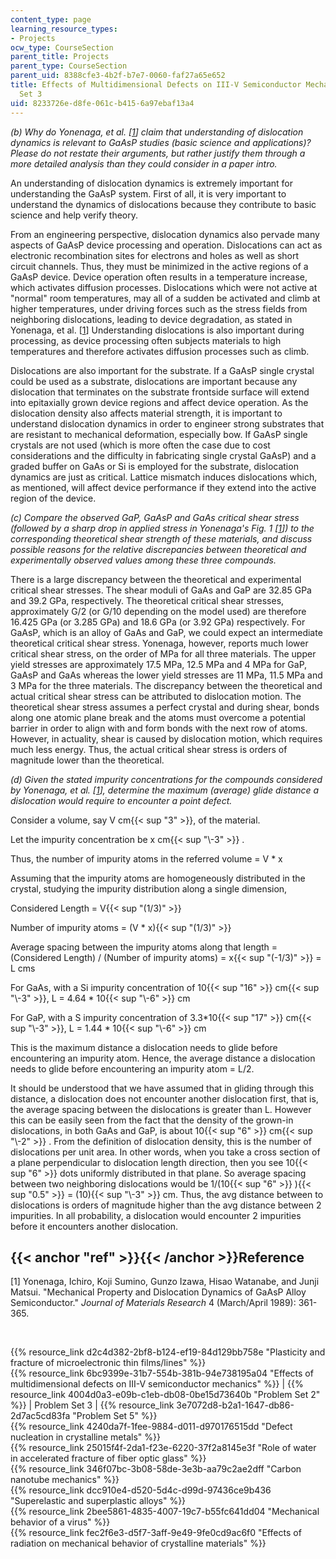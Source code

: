 ```yaml
---
content_type: page
learning_resource_types:
- Projects
ocw_type: CourseSection
parent_title: Projects
parent_type: CourseSection
parent_uid: 8388cfe3-4b2f-b7e7-0060-faf27a65e652
title: Effects of Multidimensional Defects on III-V Semiconductor Mechanics - Problem
  Set 3
uid: 8233726e-d8fe-061c-b415-6a97ebaf13a4
---
```


_(b) Why do Yonenaga, et al. \[[1](#ref)\] claim that understanding of dislocation dynamics is relevant to GaAsP studies (basic science and applications)? Please do not restate their arguments, but rather justify them through a more detailed analysis than they could consider in a paper intro._

An understanding of dislocation dynamics is extremely important for understanding the GaAsP system. First of all, it is very important to understand the dynamics of dislocations because they contribute to basic science and help verify theory.

From an engineering perspective, dislocation dynamics also pervade many aspects of GaAsP device processing and operation. Dislocations can act as electronic recombination sites for electrons and holes as well as short circuit channels. Thus, they must be minimized in the active regions of a GaAsP device. Device operation often results in a temperature increase, which activates diffusion processes. Dislocations which were not active at "normal" room temperatures, may all of a sudden be activated and climb at higher temperatures, under driving forces such as the stress fields from neighboring dislocations, leading to device degradation, as stated in Yonenaga, et al. \[[1](#ref)\] Understanding dislocations is also important during processing, as device processing often subjects materials to high temperatures and therefore activates diffusion processes such as climb.

Dislocations are also important for the substrate. If a GaAsP single crystal could be used as a substrate, dislocations are important because any dislocation that terminates on the substrate frontside surface will extend into epitaxially grown device regions and affect device operation. As the dislocation density also affects material strength, it is important to understand dislocation dynamics in order to engineer strong substrates that are resistant to mechanical deformation, especially bow. If GaAsP single crystals are not used (which is more often the case due to cost considerations and the difficulty in fabricating single crystal GaAsP) and a graded buffer on GaAs or Si is employed for the substrate, dislocation dynamics are just as critical. Lattice mismatch induces dislocations which, as mentioned, will affect device performance if they extend into the active region of the device.

_(c) Compare the observed GaP, GaAsP and GaAs critical shear stress (followed by a sharp drop in applied stress in Yonenaga's Fig. 1 \[[1](#ref)\]) to the corresponding theoretical shear strength of these materials, and discuss possible reasons for the relative discrepancies between theoretical and experimentally observed values among these three compounds._

There is a large discrepancy between the theoretical and experimental critical shear stresses. The shear moduli of GaAs and GaP are 32.85 GPa and 39.2 GPa, respectively. The theoretical critical shear stresses, approximately G/2 (or G/10 depending on the model used) are therefore 16.425 GPa (or 3.285 GPa) and 18.6 GPa (or 3.92 GPa) respectively. For GaAsP, which is an alloy of GaAs and GaP, we could expect an intermediate theoretical critical shear stress. Yonenaga, however, reports much lower critical shear stress, on the order of MPa for all three materials. The upper yield stresses are approximately 17.5 MPa, 12.5 MPa and 4 MPa for GaP, GaAsP and GaAs whereas the lower yield stresses are 11 MPa, 11.5 MPa and 3 MPa for the three materials. The discrepancy between the theoretical and actual critical shear stress can be attributed to dislocation motion. The theoretical shear stress assumes a perfect crystal and during shear, bonds along one atomic plane break and the atoms must overcome a potential barrier in order to align with and form bonds with the next row of atoms. However, in actuality, shear is caused by dislocation motion, which requires much less energy. Thus, the actual critical shear stress is orders of magnitude lower than the theoretical.

_(d) Given the stated impurity concentrations for the compounds considered by Yonenaga, et al. \[[1](#ref)\], determine the maximum (average) glide distance a dislocation would require to encounter a point defect._

Consider a volume, say V cm{{< sup "3" >}}, of the material.

Let the impurity concentration be x cm{{< sup "\\-3" >}} .

Thus, the number of impurity atoms in the referred volume = V \* x

Assuming that the impurity atoms are homogeneously distributed in the crystal, studying the impurity distribution along a single dimension,

Considered Length = V{{< sup "(1/3)" >}}

Number of impurity atoms = (V \* x){{< sup "(1/3)" >}}

Average spacing between the impurity atoms along that length = (Considered Length) / (Number of impurity atoms) = x{{< sup "(-1/3)" >}} = L cms

For GaAs, with a Si impurity concentration of 10{{< sup "16" >}} cm{{< sup "\\-3" >}}, L = 4.64 \* 10{{< sup "\\-6" >}} cm

For GaP, with a S impurity concentration of 3.3\*10{{< sup "17" >}} cm{{< sup "\\-3" >}}, L = 1.44 \* 10{{< sup "\\-6" >}} cm

This is the maximum distance a dislocation needs to glide before encountering an impurity atom. Hence, the average distance a dislocation needs to glide before encountering an impurity atom = L/2.

It should be understood that we have assumed that in gliding through this distance, a dislocation does not encounter another dislocation first, that is, the average spacing between the dislocations is greater than L. However this can be easily seen from the fact that the density of the grown-in dislocations, in both GaAs and GaP, is about 10{{< sup "6" >}} cm{{< sup "\\-2" >}} . From the definition of dislocation density, this is the number of dislocations per unit area. In other words, when you take a cross section of a plane perpendicular to dislocation length direction, then you see 10{{< sup "6" >}} dots uniformly distributed in that plane. So average spacing between two neighboring dislocations would be 1/(10{{< sup "6" >}} ){{< sup "0.5" >}} = (10){{< sup "\\-3" >}} cm. Thus, the avg distance between to dislocations is orders of magnitude higher than the avg distance between 2 impurities. In all probability, a dislocation would encounter 2 impurities before it encounters another dislocation.

{{< anchor "ref" >}}{{< /anchor >}}Reference
--------------------------------------------

\[1\] Yonenaga, Ichiro, Koji Sumino, Gunzo Izawa, Hisao Watanabe, and Junji Matsui. "Mechanical Property and Dislocation Dynamics of GaAsP Alloy Semiconductor." _Journal of Materials Research_ 4 (March/April 1989): 361-365.

  
  
 

{{% resource_link d2c4d382-2bf8-b124-ef19-84d129bb758e "Plasticity and fracture of microelectronic thin films/lines" %}}  
{{% resource_link 6bc9399e-31b7-554b-381b-94e738195a04 "Effects of multidimensional defects on III-V semiconductor mechanics" %}} | {{% resource_link 4004d0a3-e09b-c1eb-db08-0be15d73640b "Problem Set 2" %}} | Problem Set 3 | {{% resource_link 3e7072d8-b2a1-1647-db86-2d7ac5cd83fa "Problem Set 5" %}}  
{{% resource_link 4240da7f-1fee-9884-d011-d970176515dd "Defect nucleation in crystalline metals" %}}  
{{% resource_link 25015f4f-2da1-f23e-6220-37f2a8145e3f "Role of water in accelerated fracture of fiber optic glass" %}}  
{{% resource_link 346f07bc-3b08-58de-3e3b-aa79c2ae2dff "Carbon nanotube mechanics" %}}  
{{% resource_link dcc910e4-d520-5d4c-d99d-97436ce9b436 "Superelastic and superplastic alloys" %}}  
{{% resource_link 2bee5861-4835-4007-19c7-b55fc641dd04 "Mechanical behavior of a virus" %}}  
{{% resource_link fec2f6e3-d5f7-3aff-9e49-9fe0cd9ac6f0 "Effects of radiation on mechanical behavior of crystalline materials" %}}